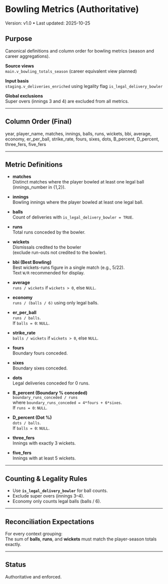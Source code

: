 # Bowling Metrics (Authoritative)
Version: v1.0 • Last updated: 2025-10-25

## Purpose
Canonical definitions and column order for bowling metrics (season and career aggregations).

**Source views**  
`main.v_bowling_totals_season` (career equivalent view planned)

**Input basis**  
`staging.v_deliveries_enriched` using legality flag `is_legal_delivery_bowler`

**Global exclusions**  
Super overs (innings 3 and 4) are excluded from all metrics.

---

## Column Order (Final)
year, player_name, matches, innings, balls, runs, wickets,
bbi, average, economy, er_per_ball, strike_rate,
fours, sixes, dots, B_percent, D_percent,
three_fers, five_fers


---

## Metric Definitions

- **matches**  
  Distinct matches where the player bowled at least one legal ball (innings_number in {1,2}).

- **innings**  
  Bowling innings where the player bowled at least one legal ball.

- **balls**  
  Count of deliveries with `is_legal_delivery_bowler = TRUE`.

- **runs**  
  Total runs conceded by the bowler.

- **wickets**  
  Dismissals credited to the bowler  
  (exclude run-outs not credited to the bowler).

- **bbi (Best Bowling)**  
  Best wickets-runs figure in a single match (e.g., 5/22).  
  Text `W/R` recommended for display.

- **average**  
  `runs / wickets` if `wickets > 0`, else `NULL`.

- **economy**  
  `runs / (balls / 6)` using only legal balls.

- **er_per_ball**  
  `runs / balls`.  
  If `balls = 0`: `NULL`.

- **strike_rate**  
  `balls / wickets` if `wickets > 0`, else `NULL`.

- **fours**  
  Boundary fours conceded.

- **sixes**  
  Boundary sixes conceded.

- **dots**  
  Legal deliveries conceded for 0 runs.

- **B_percent (Boundary % conceded)**  
  `boundary_runs_conceded / runs`  
  where `boundary_runs_conceded = 4*fours + 6*sixes`.  
  If `runs = 0`: `NULL`.

- **D_percent (Dot %)**  
  `dots / balls`.  
  If `balls = 0`: `NULL`.

- **three_fers**  
  Innings with exactly 3 wickets.

- **five_fers**  
  Innings with at least 5 wickets.

---

## Counting & Legality Rules
- Use **`is_legal_delivery_bowler`** for ball counts.
- Exclude super overs (innings 3–4).
- Economy only counts legal balls (balls / 6).

---

## Reconciliation Expectations
For every context grouping:  
The sum of **balls**, **runs**, and **wickets** must match the player-season totals exactly.

---

## Status
Authoritative and enforced.
